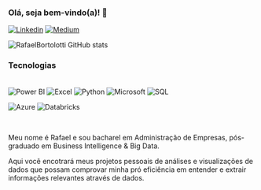 ### Olá, seja bem-vindo(a)! 👋

[![Linkedin](https://img.shields.io/badge/LinkedIn-0077B5?style=for-the-badge&logo=linkedin&logoColor=white)](https://www.linkedin.com/in/rafaelbortolotti/)
[![Medium](https://img.shields.io/badge/Medium-12100E?style=for-the-badge&logo=medium&logoColor=white)](https://medium.com/@bortolotti.email)

![RafaelBortolotti GitHub stats](https://github-readme-stats.vercel.app/api?username=rafaelbortolotti&show_icons=true&theme=radical)

### Tecnologias 

<div style="display: inline_block"><br/>
 
  <img align="center" alt="Power BI" src="https://img.shields.io/badge/power_bi-F2C811?style=for-the-badge&logo=powerbi&logoColor=black">
  <img align="center" alt="Excel" src="https://img.shields.io/badge/Microsoft_Excel-217346?style=for-the-badge&logo=microsoft-excel&logoColor=white">
  <img align="center" alt="Python" src="https://img.shields.io/badge/python-3670A0?style=for-the-badge&logo=python&logoColor=ffdd54)">
  <img align="center" alt="Microsoft" src="https://img.shields.io/badge/Microsoft-666666?style=for-the-badge&logo=microsoft&logoColor=white">
  
  <img align="center" alt="SQL" src="https://img.shields.io/badge/Microsoft%20SQL%20Server-CC2927?style=for-the-badge&logo=microsoft%20sql%20server&logoColor=white">

  
 ![Azure](https://img.shields.io/badge/azure-%230072C6.svg?style=for-the-badge&logo=microsoftazure&logoColor=white)
 ![Databricks](https://img.shields.io/badge/Databricks-FF3621?style=for-the-badge&logo=Databricks&logoColor=white)

</div><br/>

Meu nome é Rafael e sou bacharel em Administração de Empresas, pós-graduado em Business Intelligence & Big Data.

Aqui você encotrará meus projetos pessoais de análises e visualizações de dados que possam comprovar minha pró eficiência em entender e extrair informações relevantes através de dados.




